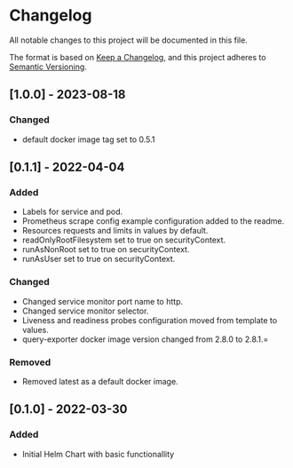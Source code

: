 # Changelog
All notable changes to this project will be documented in this file.

The format is based on [Keep a Changelog](https://keepachangelog.com/en/1.0.0/),
and this project adheres to [Semantic Versioning](https://semver.org/spec/v2.0.0.html).

## [1.0.0] - 2023-08-18

### Changed

- default docker image tag set to 0.5.1

## [0.1.1] - 2022-04-04

### Added
- Labels for service and pod.
- Prometheus scrape config example configuration added to the readme.
- Resources requests and limits in values by default.
- readOnlyRootFilesystem set to true on securityContext.
- runAsNonRoot set to true on securityContext.
- runAsUser set to true on securityContext.
### Changed
- Changed service monitor port name to http.
- Changed service monitor selector.
- Liveness and readiness probes configuration moved from template to values.
- query-exporter docker image version changed from 2.8.0 to 2.8.1.=

### Removed
- Removed latest as a default docker image.

## [0.1.0] - 2022-03-30

### Added
- Initial Helm Chart with basic functionallity


